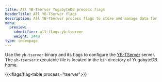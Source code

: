 ```yaml
---
title: All YB-TServer YugabyteDB process flags
headerTitle: All YB-TServer flags
description: All YB-TServer process flags to store and manage data for client applications.
menu:
  preview:
    identifier: all-flags-yb-tserver
    weight: 2440
type: indexpage
---
```


Use the `yb-tserver` binary and its flags to configure the [YB-TServer](../../../architecture/concepts/yb-tserver/) server. The `yb-tserver` executable file is located in the `bin` directory of YugabyteDB home.

{{<flags/flag-table process="tserver">}}
